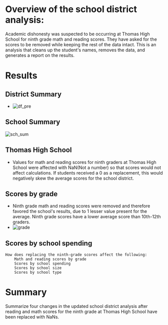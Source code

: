 # Overview of the school district analysis:
Academic dishonesty was suspected to be occurring at Thomas High School for ninth grade math and reading scores. They have asked for the scores to be removed while keeping the rest of the data intact. This is an analysis that cleans up the student's names, removes the data, and generates a report on the results. 
# Results
## District Summary
- ![df_pre](https://user-images.githubusercontent.com/95246572/150878020-a1d5dfc9-fcec-4217-8625-8d2b958f9327.png)
## School Summary
![sch_sum](https://user-images.githubusercontent.com/95246572/150878258-cf63e24a-7023-4b48-8b44-866f009278b1.png)
## Thomas High School
- Values for math and reading scores for ninth graders at Thomas High School were affected with NaN(Not a number) so that scores would not affect calculations. If students received a 0 as a replacement, this would negatively skew the average scores for the school district. 
## Scores by grade
- Ninth grade math and reading scores were removed and therefore favored the school's results, due to 1 lesser value present for the average. Ninth grade scores have a lower average score than 10th-12th graders. 
- ![grade](https://user-images.githubusercontent.com/95246572/150879868-155de74e-19ee-4768-9b0a-f2a51b9910f8.png)
## Scores by school spending


    How does replacing the ninth-grade scores affect the following:
        Math and reading scores by grade
        Scores by school spending
        Scores by school size
        Scores by school type

# Summary
Summarize four changes in the updated school district analysis after reading and math scores for the ninth grade at Thomas High School have been replaced with NaNs.
